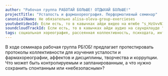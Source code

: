 ```yaml
---
author: "Рабочая группа РАБОТАЙ БОЛЬШЕ! ОТДЫХАЙ БОЛЬШЕ!"
projectTitle: "Усталость и фармахореография. Перформативный семинар"
canonicalName: Не обязательно alisa-oleva-group-exercieses
youtubeVideoId: Если есть, то в кавычках айди видео на ютюбе "s_HzUvvN1Ns"
soundcloudTrackId: Если есть, то в кавычках айди аудио на саундклауде "353915180"
tags: социальная хореография, рассеянная коллективность, психодата, интимные интерфейсы, аномалии коридоров, путь стоп, спортивный интерес
---
```

В ходе семинара рабочая группа РБ!ОБ! предлагает протестировать протоколы коллективности для изучения усталости и фармахореографии, аффектов и дисциплины, творчества и коррупции. Что может быть контролируемым и запланированным, а что нужно сохранить спонтанным или «небезопасным»?
